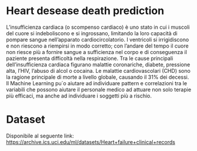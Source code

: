 # Heart desease death prediction

L’insufficienza cardiaca (o scompenso cardiaco) è uno stato in cui i muscoli del cuore si indeboliscono e si ingrossano, limitando la loro capacità di pompare sangue nell’apparato cardiocircolatorio. I ventricoli si irrigidiscono e non riescono a riempirsi in modo corretto; con l’andare del tempo il cuore non riesce più a
fornire sangue a sufficienza nel corpo e di conseguenza il paziente presenta difficoltà nella respirazione.
Tra le cause principali dell’insufficienza cardiaca figurano malattie coronariche, diabete, pressione alta, l’HIV, l’abuso di alcol o cocaina. Le malattie cardiovascolari (CHD) sono la ragione principale di morte a livello globale, causando il 31% dei decessi.
Il Machine Learning pu`o aiutare ad individuare pattern e correlazioni tra le variabili che possono aiutare il personale medico ad attuare non solo terapie più efficaci, ma anche ad individuare i soggetti più a rischio.

# Dataset
Disponibile al seguente link: https://archive.ics.uci.edu/ml/datasets/Heart+failure+clinical+records
